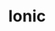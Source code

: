 ---
title: Ionic
description: Build cross-platform mobile apps with Ionic using comprehensive guides.
---